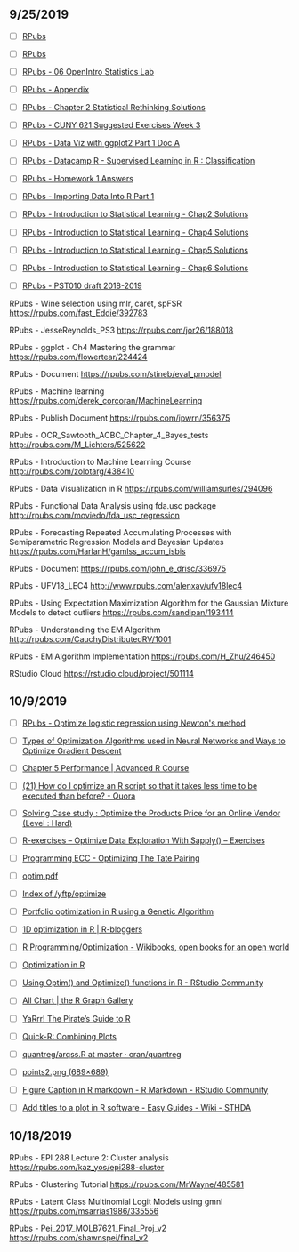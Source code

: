 ## 9/25/2019

- [ ] [RPubs](https://rpubs.com/ajbayquen)

- [ ] [RPubs](https://rpubs.com/gccsc)

- [ ] [RPubs - 06 OpenIntro Statistics Lab](https://rpubs.com/pbaumgartner/oilabs_06)

- [ ] [RPubs - Appendix](http://rpubs.com/nfleskes/PSMEthesisappendix)

- [ ] [RPubs - Chapter 2 Statistical Rethinking Solutions](https://rpubs.com/Khaltar/326789)

- [ ] [RPubs - CUNY 621 Suggested Exercises Week 3](https://rpubs.com/jcp9010/361902)

- [ ] [RPubs - Data Viz with ggplot2 Part 1 Doc A](https://rpubs.com/williamsurles/294962)

- [ ] [RPubs - Datacamp R - Supervised Learning in R : Classification](http://rpubs.com/AIventurer/Datacamp_R_Supervised_Learning)

- [ ] [RPubs - Homework 1 Answers](https://rpubs.com/lindylewipshd/302020)

- [ ] [RPubs - Importing Data Into R Part 1](https://rpubs.com/williamsurles/290389)

- [ ] [RPubs - Introduction to Statistical Learning - Chap2 Solutions](https://rpubs.com/ppaquay/65557)

- [ ] [RPubs - Introduction to Statistical Learning - Chap4 Solutions](https://rpubs.com/ppaquay/65560)

- [ ] [RPubs - Introduction to Statistical Learning - Chap5 Solutions](https://rpubs.com/ppaquay/65561)

- [ ] [RPubs - Introduction to Statistical Learning - Chap6 Solutions](https://rpubs.com/ppaquay/65562)

- [ ] [RPubs - PST010 draft 2018-2019](https://rpubs.com/richarddmorey/PST010)



RPubs - Wine selection using mlr, caret, spFSR
https://rpubs.com/fast_Eddie/392783

RPubs - JesseReynolds_PS3
https://rpubs.com/jor26/188018

RPubs - ggplot - Ch4 Mastering the grammar
https://rpubs.com/flowertear/224424

RPubs - Document
https://rpubs.com/stineb/eval_pmodel

RPubs - Machine learning
https://rpubs.com/derek_corcoran/MachineLearning

RPubs - Publish Document
https://rpubs.com/ipwrn/356375

RPubs - OCR_Sawtooth_ACBC_Chapter_4_Bayes_tests
http://rpubs.com/M_Lichters/525622

RPubs - Introduction to Machine Learning Course
http://rpubs.com/zolotarg/438410

RPubs - Data Visualization in R
https://rpubs.com/williamsurles/294096

RPubs - Functional Data Analysis using fda.usc package
http://rpubs.com/moviedo/fda_usc_regression

RPubs - Forecasting Repeated Accumulating Processes with Semiparametric Regression Models and Bayesian Updates
https://rpubs.com/HarlanH/gamlss_accum_isbis

RPubs - Document
https://rpubs.com/john_e_drisc/336975

RPubs - UFV18_LEC4
http://www.rpubs.com/alenxav/ufv18lec4

RPubs - Using Expectation Maximization Algorithm for the Gaussian Mixture Models to detect outliers
https://rpubs.com/sandipan/193414

RPubs - Understanding the EM Algorithm
http://rpubs.com/CauchyDistributedRV/1001

RPubs - EM Algorithm Implementation
https://rpubs.com/H_Zhu/246450

RStudio Cloud
https://rstudio.cloud/project/501114






## 10/9/2019

- [ ] [RPubs - Optimize logistic regression using Newton&#x27;s method](https://rpubs.com/fhlgood/ntlr)

- [ ] [Types of Optimization Algorithms used in Neural Networks and Ways to Optimize Gradient Descent](https://towardsdatascience.com/types-of-optimization-algorithms-used-in-neural-networks-and-ways-to-optimize-gradient-95ae5d39529f)

- [ ] [Chapter 5 Performance | Advanced R Course](https://privefl.github.io/advr38book/performance.html)

- [ ] [(21) How do I optimize an R script so that it takes less time to be executed than before? - Quora](https://www.quora.com/How-do-I-optimize-an-R-script-so-that-it-takes-less-time-to-be-executed-than-before)

- [ ] [Solving Case study : Optimize the Products Price for an Online Vendor (Level : Hard)](https://www.analyticsvidhya.com/blog/2016/07/solving-case-study-optimize-products-price-online-vendor-level-hard/)

- [ ] [R-exercises – Optimize Data Exploration With Sapply() – Exercises](https://www.r-exercises.com/2016/10/14/optimize-data-exploration-with-sapply-exercises/)

- [ ] [Programming ECC - Optimizing The Tate Pairing](https://crypto.stanford.edu/pbc/notes/ep/optimize.html)

- [ ] [optim.pdf](http://www.math.leidenuniv.nl/~avdvaart/ASC/optim.pdf)

- [ ] [Index of /yftp/optimize](http://sims.princeton.edu/yftp/optimize/)

- [ ] [Portfolio optimization in R using a Genetic Algorithm](https://medium.com/the-trading-scientist/portfolio-optimization-in-r-using-a-genetic-algorithm-8726ec985b6f)

- [ ] [1D optimization in R | R-bloggers](https://www.r-bloggers.com/1d-optimization-in-r/)

- [ ] [R Programming/Optimization - Wikibooks, open books for an open world](https://en.wikibooks.org/wiki/R_Programming/Optimization)

- [ ] [Optimization in R](https://www.is.uni-freiburg.de/resources/computational-economics/5_OptimizationR.pdf)

- [ ] [Using Optim() and Optimize() functions in R - RStudio Community](https://community.rstudio.com/t/using-optim-and-optimize-functions-in-r/5398/2)

- [ ] [All Chart | the R Graph Gallery](https://www.r-graph-gallery.com/all-graphs.html)

- [ ] [YaRrr! The Pirate’s Guide to R](https://bookdown.org/ndphillips/YaRrr/rrelationship.html)

- [ ] [Quick-R: Combining Plots](https://www.statmethods.net/advgraphs/layout.html)

- [ ] [quantreg/arqss.R at master · cran/quantreg](https://github.com/cran/quantreg/blob/master/demo/arqss.R)

- [ ] [points2.png (689×689)](https://www.statmethods.net/advgraphs/images/points2.png)

- [ ] [Figure Caption in R markdown - R Markdown - RStudio Community](https://community.rstudio.com/t/figure-caption-in-r-markdown/6951/2)

- [ ] [Add titles to a plot in R software - Easy Guides - Wiki - STHDA](http://www.sthda.com/english/wiki/add-titles-to-a-plot-in-r-software)


## 10/18/2019

RPubs - EPI 288 Lecture 2: Cluster analysis
https://rpubs.com/kaz_yos/epi288-cluster

RPubs - Clustering Tutorial
https://rpubs.com/MrWayne/485581

RPubs - Latent Class Multinomial Logit Models using gmnl
https://rpubs.com/msarrias1986/335556

RPubs - Pei_2017_MOLB7621_Final_Proj_v2
https://rpubs.com/shawnspei/final_v2

